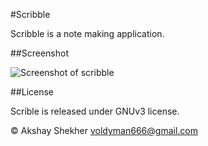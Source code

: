 #Scribble

Scribble is a note making application.

##Screenshot

![Screenshot of scribble](https://raw.githubusercontent.com/voldyman/scribble/master/screenshots/screenshot-2014-12-31.png)


##License

Scrible is released under GNUv3 license.

 © Akshay Shekher <voldyman666@gmail.com>
